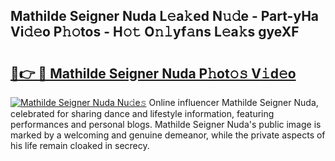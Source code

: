 ## Mathilde Seigner Nuda L𝚎a𝚔ed N𝚞𝚍e - Part-yHa Vi𝚍𝚎o P𝚑𝚘tos - H𝚘𝚝 O𝚗𝚕yf𝚊ns L𝚎a𝚔s gyeXF

# <h2><a href="http://kfcs8g.oniu.top/?m=Mathilde+Seigner+Nuda">🔗👉 🔴 Mathilde Seigner Nuda P𝚑ot𝚘𝚜 V𝚒d𝚎o</a></h2>

[![Mathilde Seigner Nuda Nu𝚍e𝚜](https://i.imgur.com/0qMVB7G.gif)](http://kfcs8g.oniu.top/?m=Mathilde+Seigner+Nuda)
Online influencer Mathilde Seigner Nuda, celebrated for sharing dance and lifestyle information, featuring performances and personal blogs. Mathilde Seigner Nuda's public image is marked by a welcoming and genuine demeanor, while the private aspects of his life remain cloaked in secrecy.  
